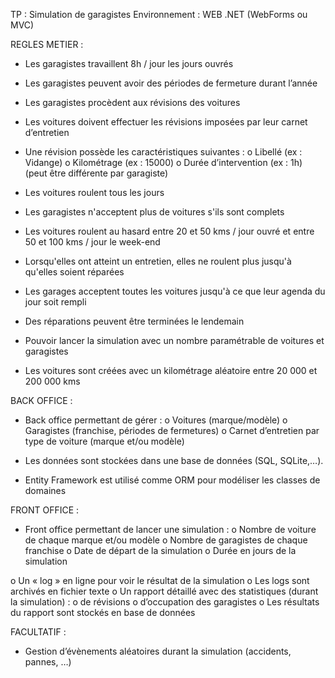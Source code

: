 TP : Simulation de garagistes
Environnement : WEB .NET (WebForms ou MVC)

REGLES METIER :

-	Les garagistes travaillent 8h / jour les jours ouvrés
-	Les garagistes peuvent avoir des périodes de fermeture durant l’année

-	Les garagistes procèdent aux révisions des voitures 

-	Les voitures doivent effectuer les révisions imposées par leur carnet d’entretien

-	Une révision possède les caractéristiques suivantes :
o	Libellé (ex : Vidange)
o	Kilométrage (ex : 15000)
o	Durée d’intervention (ex : 1h) (peut être différente par garagiste)

-	Les voitures roulent tous les jours

-	Les garagistes n'acceptent plus de voitures s'ils sont complets

-	Les voitures roulent au hasard entre 20 et 50 kms / jour ouvré et entre 50 et 100 kms / jour le week-end

-	Lorsqu'elles ont atteint un entretien, elles ne roulent plus jusqu'à qu'elles soient réparées

-	Les garages acceptent toutes les voitures jusqu'à ce que leur agenda du jour soit rempli

-	Des réparations peuvent être terminées le lendemain

-	Pouvoir lancer la simulation avec un nombre paramétrable de voitures et garagistes

-	Les voitures sont créées avec un kilométrage aléatoire entre 20 000 et 200 000 kms

BACK OFFICE : 
-	Back office permettant de gérer :
o	Voitures (marque/modèle)
o	Garagistes (franchise, périodes de fermetures)
o	Carnet d’entretien par type de voiture (marque et/ou modèle)

-	Les données sont stockées dans une base de données (SQL, SQLite,…).
-	Entity Framework est utilisé comme ORM pour modéliser les classes de domaines

FRONT OFFICE :
-	Front office permettant de lancer une simulation :
o	Nombre de voiture de chaque marque et/ou modèle
o	Nombre de garagistes de chaque franchise
o	Date de départ de la simulation
o	Durée en jours de la simulation

o	Un « log » en ligne pour voir le résultat de la simulation
o	Les logs sont archivés en fichier texte
o	Un rapport détaillé avec des statistiques (durant la simulation) :
o	de révisions
o	d’occupation des garagistes
o	Les résultats du rapport sont stockés en base de données

FACULTATIF :
-	Gestion d’évènements aléatoires durant la simulation (accidents, pannes, …)
